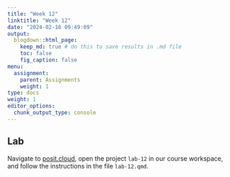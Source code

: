 ```yaml
---
title: "Week 12"
linktitle: "Week 12"
date: "2024-02-16 09:49:09"
output:
  blogdown::html_page:
    keep_md: true # do this to save results in .md file
    toc: false
    fig_caption: false
menu:
  assignment:
    parent: Assignments
    weight: 1
type: docs
weight: 1
editor_options:
  chunk_output_type: console
---
```


## Lab

Navigate to [posit.cloud](http://posit.cloud), open the project `lab-12` in our course workspace, and follow the instructions in the file `lab-12.qmd`.

